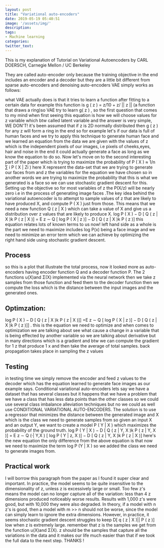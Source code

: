 ```yaml
---
layout: post
title: "Variational auto-encoders"
date: 2019-05-19 05:40:51
image: '/assets/img/'
description:
tags:
- Machine learning
categories:
twitter_text:
---
```

This is my explanation of Tutorial on Variational Autoencoders
by CARL DOERSCH, Carnegie Mellon / UC Berkeley

They are called auto-encoder only because the training objective in the end includes an encoder and a decoder but they are a little bit different from sparse auto-encoders and denoising auto-encoders
VAE simply works as follows:

what VAE actually does is that it tries to learn a function after fitting to a certain data for example this function is g ( z ) = z/10 + z/ || z || (a function that draws a ring)so VAE try to learn g( z ) , so the first question that comes to my mind when first seeing this equation is how we will choose values for z variable which btw called latent variable and the answer is very simple, WE DON'T! it's been assumed that if z is 2D normally distributed then g ( z ) for any z will form a ring in the end so for example let's if our data is full of human faces and we try to apply this technique to generate human face and we learned an equation from the data we are given with the values of z which is the independent pixels of our images, i.e pixels of cheeks,eyes, hair and noise in the end it could actually generate a face as long as we know the equation to do so.
Now let's move on to the second interesting part of the paper which is trying to maximize the probability of P ( X ) ≈ 1/n ∑ i P ( X | Zi ) here X represent the data-set that we are trying to generate our faces from and z the variables for the equation we have chosen so in another words we are trying to maximize the probability that this is what we generated is a face so we can use stochastic gradient descent for this.
Setting up the objective
so for most variables of z the P(X/z) will be nearly zero i.e in the process of generating image faces .The key idea behind the variational
autoencoder is to attempt to sample values of z that are likely to have
produced X, and compute P ( X ) just from those. This means that we need a
new function Q ( z | X ) which can take a value of X and give us a distribution
over z values that are likely to produce X.
log P ( X ) − D [ Q ( z | X )k P ( z | X )] = E z ∼ Q [ log P ( X | z )] − D [ Q ( z | X )k P ( z )]
this equation relates lots of known terms to us now! left hand side as a whole is the part we need to maximize includes log P(x) being a face image and we need to minimize an error term which we can achieve by optimizing the right hand side using stochastic gradient descent.
## Process
so this is a plot that illustrate the total process, now it looked more as auto-encoders having encoder function Q and a decoder function P. The 2 functions u(X)and Σ(X) implemented via the neural network then we take z samples from those function and feed them to the decoder function then we compute the loss which is the distance between the input images and the generated ones.
## Optimzation:
log P ( X ) − D [ Q ( z | X )k P ( z | X )]] =E z ∼ Q [ log P ( X | z )] − D [ Q ( z | X )k P ( z )]] .
this is the equation we need to optimize and when comes to optimization we are talking about see what cause a change in a variable that is being effected by another variable so we are talking about derivative but in many directions which is a gradient and btw we can compute the gradient for 1 z that produce 1 x and then take the average of total samples. back propagation takes place in sampling the z values

## Testing
in testing time we simply remove the encoder and feed z values to the decoder which has the equation learned to generate face images as our example says.
Conditional variational auto-encoders
lets say we have a dataset that has several classes but it happens that we have a problem that we have a class that has less data points than the other classes so we could use several class imbalance alleviation techniques but no we could as well use CONDITIONAL VARIATIONAL AUTO-ENCODERS.
The solution is to use a regressor that minimizes the distance between the generated image and X which is the class we need to generate samples from so given an input X and an output Y, we want to create a model P ( Y | X )
which maximizes the probability of the ground truth.
log P ( Y | X ) − D [ Q ( z | Y, X )k P ( z | Y, X )] =
E z ∼ Q (·| Y,X ) [ log P ( Y | z, X )] − D [ Q ( z | Y, X )k P ( z | X )]
here's the new equation the only difference from the above equation is that now we need to maximize the term log P (Y | X ) so we added the class we need to generate images from.

## Practical work
I will borrow this paragraph from the paper as I found it super clear and important.
In practice, the model seems to be quite insensitive to the dimensionality
of z, unless z is excessively large or small. Too few z's means the model can
no longer capture all of the variation: less than 4 z dimensions produced
noticeably worse results. Results with 1,000 z's were good, but with 10,000
they were also degraded. In theory, if a model with n z's is good, then a
model with m >> n should not be worse, since the model can simply learn
to ignore the extra dimensions. However, in practice, it seems stochastic
gradient descent struggles to keep D[ q ( z | X )|| P ( z )] low when z is extremely
large.
remember that z is the samples we get from the function u(X)and Σ(X). z should be the samples that capture all the variations in the data and it makes our life much easier than that if we took the full data to the next step.
THANKS !
